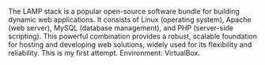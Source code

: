 The LAMP stack is a popular open-source software bundle for building dynamic web applications. It consists of Linux (operating system), Apache (web server), MySQL (database management), and PHP (server-side scripting). This powerful combination provides a robust, scalable foundation for hosting and developing web solutions, widely used for its flexibility and reliability. This is my first attempt. Environment: VirtualBox. 
